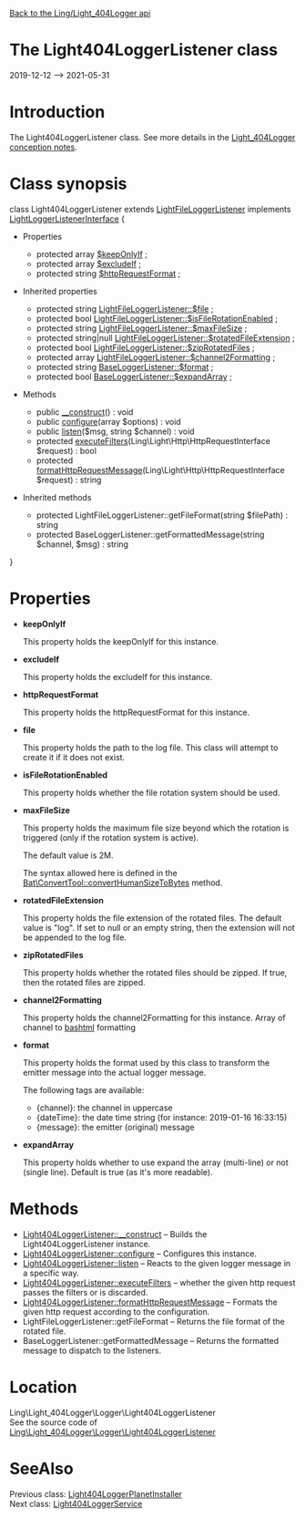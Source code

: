 [Back to the Ling/Light_404Logger api](https://github.com/lingtalfi/Light_404Logger/blob/master/doc/api/Ling/Light_404Logger.md)



The Light404LoggerListener class
================
2019-12-12 --> 2021-05-31






Introduction
============

The Light404LoggerListener class.
See more details in the [Light_404Logger conception notes](https://github.com/lingtalfi/Light_404Logger/blob/master/doc/pages/conception-notes.md).



Class synopsis
==============


class <span class="pl-k">Light404LoggerListener</span> extends [LightFileLoggerListener](https://github.com/lingtalfi/Light_Logger/blob/master/doc/api/Ling/Light_Logger/Listener/LightFileLoggerListener.md) implements [LightLoggerListenerInterface](https://github.com/lingtalfi/Light_Logger/blob/master/doc/api/Ling/Light_Logger/Listener/LightLoggerListenerInterface.md) {

- Properties
    - protected array [$keepOnlyIf](#property-keepOnlyIf) ;
    - protected array [$excludeIf](#property-excludeIf) ;
    - protected string [$httpRequestFormat](#property-httpRequestFormat) ;

- Inherited properties
    - protected string [LightFileLoggerListener::$file](#property-file) ;
    - protected bool [LightFileLoggerListener::$isFileRotationEnabled](#property-isFileRotationEnabled) ;
    - protected string [LightFileLoggerListener::$maxFileSize](#property-maxFileSize) ;
    - protected string|null [LightFileLoggerListener::$rotatedFileExtension](#property-rotatedFileExtension) ;
    - protected bool [LightFileLoggerListener::$zipRotatedFiles](#property-zipRotatedFiles) ;
    - protected array [LightFileLoggerListener::$channel2Formatting](#property-channel2Formatting) ;
    - protected string [BaseLoggerListener::$format](#property-format) ;
    - protected bool [BaseLoggerListener::$expandArray](#property-expandArray) ;

- Methods
    - public [__construct](https://github.com/lingtalfi/Light_404Logger/blob/master/doc/api/Ling/Light_404Logger/Logger/Light404LoggerListener/__construct.md)() : void
    - public [configure](https://github.com/lingtalfi/Light_404Logger/blob/master/doc/api/Ling/Light_404Logger/Logger/Light404LoggerListener/configure.md)(array $options) : void
    - public [listen](https://github.com/lingtalfi/Light_404Logger/blob/master/doc/api/Ling/Light_404Logger/Logger/Light404LoggerListener/listen.md)($msg, string $channel) : void
    - protected [executeFilters](https://github.com/lingtalfi/Light_404Logger/blob/master/doc/api/Ling/Light_404Logger/Logger/Light404LoggerListener/executeFilters.md)(Ling\Light\Http\HttpRequestInterface $request) : bool
    - protected [formatHttpRequestMessage](https://github.com/lingtalfi/Light_404Logger/blob/master/doc/api/Ling/Light_404Logger/Logger/Light404LoggerListener/formatHttpRequestMessage.md)(Ling\Light\Http\HttpRequestInterface $request) : string

- Inherited methods
    - protected LightFileLoggerListener::getFileFormat(string $filePath) : string
    - protected BaseLoggerListener::getFormattedMessage(string $channel, $msg) : string

}




Properties
=============

- <span id="property-keepOnlyIf"><b>keepOnlyIf</b></span>

    This property holds the keepOnlyIf for this instance.
    
    

- <span id="property-excludeIf"><b>excludeIf</b></span>

    This property holds the excludeIf for this instance.
    
    

- <span id="property-httpRequestFormat"><b>httpRequestFormat</b></span>

    This property holds the httpRequestFormat for this instance.
    
    

- <span id="property-file"><b>file</b></span>

    This property holds the path to the log file.
    This class will attempt to create it if it does not exist.
    
    

- <span id="property-isFileRotationEnabled"><b>isFileRotationEnabled</b></span>

    This property holds whether the file rotation system should be used.
    
    

- <span id="property-maxFileSize"><b>maxFileSize</b></span>

    This property holds the maximum file size beyond which the rotation is triggered (only if the rotation
    system is active).
    
    The default value is 2M.
    
    The syntax allowed here is defined in the [Bat\ConvertTool::convertHumanSizeToBytes](https://github.com/lingtalfi/Bat/blob/master/ConvertTool.md#converthumansizetobytes) method.
    
    

- <span id="property-rotatedFileExtension"><b>rotatedFileExtension</b></span>

    This property holds the file extension of the rotated files.
             The default value is "log".
             If set to null or an empty string, then the extension will not be appended to the log file.
    
    

- <span id="property-zipRotatedFiles"><b>zipRotatedFiles</b></span>

    This property holds whether the rotated files should be zipped.
    If true, then the rotated files are zipped.
    
    

- <span id="property-channel2Formatting"><b>channel2Formatting</b></span>

    This property holds the channel2Formatting for this instance.
    Array of channel to [bashtml](https://github.com/lingtalfi/CliTools/blob/master/doc/pages/bashtml.md) formatting
    
    

- <span id="property-format"><b>format</b></span>

    This property holds the format used by this class to transform the emitter message into the actual logger message.
    
    
    The following tags are available:
    
    - {channel}: the channel in uppercase
    - {dateTime}: the date time string (for instance: 2019-01-16 16:33:15)
    - {message}: the emitter (original) message
    
    

- <span id="property-expandArray"><b>expandArray</b></span>

    This property holds whether to use expand the array (multi-line) or not (single line).
    Default is true (as it's more readable).
    
    



Methods
==============

- [Light404LoggerListener::__construct](https://github.com/lingtalfi/Light_404Logger/blob/master/doc/api/Ling/Light_404Logger/Logger/Light404LoggerListener/__construct.md) &ndash; Builds the Light404LoggerListener instance.
- [Light404LoggerListener::configure](https://github.com/lingtalfi/Light_404Logger/blob/master/doc/api/Ling/Light_404Logger/Logger/Light404LoggerListener/configure.md) &ndash; Configures this instance.
- [Light404LoggerListener::listen](https://github.com/lingtalfi/Light_404Logger/blob/master/doc/api/Ling/Light_404Logger/Logger/Light404LoggerListener/listen.md) &ndash; Reacts to the given logger message in a specific way.
- [Light404LoggerListener::executeFilters](https://github.com/lingtalfi/Light_404Logger/blob/master/doc/api/Ling/Light_404Logger/Logger/Light404LoggerListener/executeFilters.md) &ndash; whether the given http request passes the filters or is discarded.
- [Light404LoggerListener::formatHttpRequestMessage](https://github.com/lingtalfi/Light_404Logger/blob/master/doc/api/Ling/Light_404Logger/Logger/Light404LoggerListener/formatHttpRequestMessage.md) &ndash; Formats the given http request according to the configuration.
- LightFileLoggerListener::getFileFormat &ndash; Returns the file format of the rotated file.
- BaseLoggerListener::getFormattedMessage &ndash; Returns the formatted message to dispatch to the listeners.





Location
=============
Ling\Light_404Logger\Logger\Light404LoggerListener<br>
See the source code of [Ling\Light_404Logger\Logger\Light404LoggerListener](https://github.com/lingtalfi/Light_404Logger/blob/master/Logger/Light404LoggerListener.php)



SeeAlso
==============
Previous class: [Light404LoggerPlanetInstaller](https://github.com/lingtalfi/Light_404Logger/blob/master/doc/api/Ling/Light_404Logger/Light_PlanetInstaller/Light404LoggerPlanetInstaller.md)<br>Next class: [Light404LoggerService](https://github.com/lingtalfi/Light_404Logger/blob/master/doc/api/Ling/Light_404Logger/Service/Light404LoggerService.md)<br>
